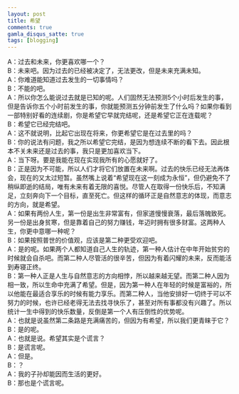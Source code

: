 ```yaml
---
layout: post
title: 希望
comments: true
gamla_disqus_satte: true
tags: [blogging]
---
```

A：过去和未来，你更喜欢哪一个？<br>
B：未来吧。因为过去的已经被决定了，无法更改，但是未来充满未知。<br>
A：你难道能知道过去发生的一切事情吗？<br>
B：不能的吧。<br>
A：所以你怎么能说过去就是已知的呢。人们固然无法预测5个小时后发生的事，但是告诉你五个小时前发生的事，你就能预测五分钟前发生了什么吗？如果你看到一部特别好看的连续剧，你是希望它早就完结呢，还是希望它正在连载呢？<br>
B：希望它已经完结吧。<br>
A：这不就说明，比起它出现在将来，你更希望它是在过去里的吗？<br>
B：你的说法有问题，我之所以希望它完结，是因为想连续不断的看下去。因此根本不关未来还是过去的事，我只是更加喜欢当下。<br>
A：当下呀。要是我能在现在实现我所有的心愿就好了。<br>
B：正是因为不可能，所以人们才将它们放置在未来啊。过去的快乐已经无法再体会，现在的又太过短暂。虽然嘴上说着“希望现在这一刻成为永恒”，但仍避免不了稍纵即逝的结局，唯有未来有着无限的喜悦。尽管人在取得一份快乐后，不知满足，立刻奔向下一个目标，直至死亡。但这样的循环正是自然意志的体现，而意志的方向，就是希望。<br>
A：如果有两份人生，第一份是出生非常富有，但家道慢慢衰落，最后落魄致死。另一份是出身贫寒，但是靠着自己的努力赚钱，年迈时拥有很多财富。这两种人生，你更中意哪一种呢？<br>
B：如果按照普世的价值观，应该是第二种更受欢迎吧。<br>
A：是的呢。如果两个人都知道自己人生的轨迹，第一种人估计在中年开始贫穷的时候就会自杀吧。而第二种人尽管活的很辛苦，但因为有着闪耀的未来，反而能活到寿寝正终。<br>
B：第一种人正是人生与自然意志的方向相悖，所以越来越无望。而第二种人因为相一致，所以生命中充满了希望。但是，因为第一种人在年轻的时候是富裕的，所以他能在最适合享乐的时候有能力享乐。而第二种人，当他安排好一切终于可以不努力的时候，也许已经老得无法去找寻快乐了，甚至对所有事都没有兴趣了。所以统计一生中得到的快乐数量，反倒是第一个人有压倒性的优势呢。<br>
A：也就是说虽然第二条路是充满痛苦的，但因为有希望，所以我们更青睐于它？<br>
B：是的呢。<br>
A：也就是说。希望其实是个谎言？<br>
B：是谎言呢。<br>
A：但是。<br>
B：？<br>
A：我的子孙却能因而生活的更好。<br>
B：那也是个谎言呢。
